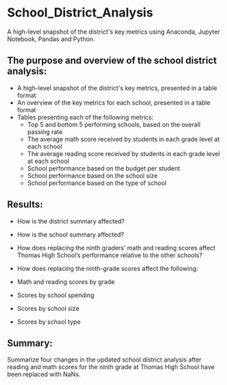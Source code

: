 # **School_District_Analysis**  #
A high-level snapshot of the district's key metrics using Anaconda, Jupyter Notebook, Pandas and Python.

##  **The purpose and overview of the school district analysis:**  ##

* A high-level snapshot of the district's key metrics, presented in a table format
* An overview of the key metrics for each school, presented in a table format
* Tables presenting each of the following metrics:
  - Top 5 and bottom 5 performing schools, based on the overall passing rate
  - The average math score received by students in each grade level at each school
  - The average reading score received by students in each grade level at each school
  - School performance based on the budget per student
  - School performance based on the school size 
  - School performance based on the type of school

## **Results:** ##

* How is the district summary affected?

* How is the school summary affected?

* How does replacing the ninth graders’ math and reading scores affect Thomas High School’s performance relative to the other schools?

* How does replacing the ninth-grade scores affect the following:
* Math and reading scores by grade
* Scores by school spending
* Scores by school size
* Scores by school type

## **Summary:** ##
Summarize four changes in the updated school district analysis after reading and math scores for the ninth grade at Thomas High School have been replaced with NaNs.

